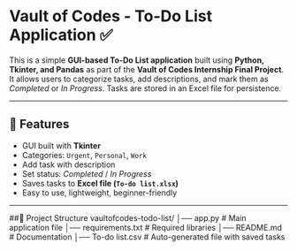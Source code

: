 # Vault of Codes - To-Do List Application ✅

This is a simple **GUI-based To-Do List application** built using **Python, Tkinter, and Pandas** as part of the **Vault of Codes Internship Final Project**.  
It allows users to categorize tasks, add descriptions, and mark them as *Completed* or *In Progress*. Tasks are stored in an Excel file for persistence.

---

## 🚀 Features
- GUI built with **Tkinter**
- Categories: `Urgent`, `Personal`, `Work`
- Add task with description
- Set status: *Completed* / *In Progress*
- Saves tasks to **Excel file (`To-do list.xlsx`)**
- Easy to use, lightweight, beginner-friendly

---

##📂 Project Structure
vaultofcodes-todo-list/
│── app.py              # Main application file
│── requirements.txt    # Required libraries
│── README.md           # Documentation
│── To-do list.csv     # Auto-generated file with saved tasks
